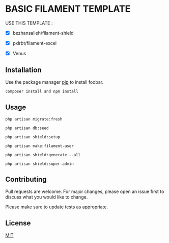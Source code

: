 # BASIC FILAMENT TEMPLATE

USE THIS TEMPLATE :
 - [x] bezhansalleh/filament-shield
 - [x] pxlrbt/filament-excel


- [x] Venus
## Installation

Use the package manager [pip](https://pip.pypa.io/en/stable/) to install foobar.

```bash
composer install and npm install
```

## Usage

```FILAMENT COMMAND
php artisan migrate:fresh

php artisan db:seed

php artisan shield:setup

php artisan make:filament-user

php artisan shield:generate --all

php artisan shield:super-admin
```

## Contributing

Pull requests are welcome. For major changes, please open an issue first
to discuss what you would like to change.

Please make sure to update tests as appropriate.

## License

[MIT](https://choosealicense.com/licenses/mit/)